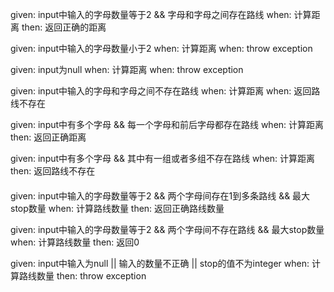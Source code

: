 given:
input中输入的字母数量等于2 && 字母和字母之间存在路线
when:
计算距离
then:
返回正确的距离

given:
input中输入的字母数量小于2
when:
计算距离
when:
throw exception

given:
input为null
when:
计算距离
when:
throw exception

given:
input中输入的字母和字母之间不存在路线
when:
计算距离
when:
返回路线不存在

given:
input中有多个字母 && 每一个字母和前后字母都存在路线
when:
计算距离
then:
返回正确距离

given:
input中有多个字母 && 其中有一组或者多组不存在路线
when:
计算距离
then:
返回路线不存在


####

given:
input中输入的字母数量等于2 && 两个字母间存在1到多条路线 && 最大stop数量
when:
计算路线数量
then:
返回正确路线数量

given:
input中输入的字母数量等于2 && 两个字母间不存在路线 && 最大stop数量
when:
计算路线数量
then:
返回0

given:
input中输入为null || 输入的数量不正确 || stop的值不为integer
when:
计算路线数量
then:
throw exception